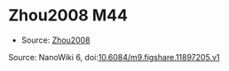 <a name="material" />

# Zhou2008 M44
<script type="application/ld+json">
  {
    "@context": "https://schema.org/",
    "@type": "ChemicalSubstance",
    "@id": "https://egonw.github.io/nanowiki/nanowiki256.html#material",
    "http://purl.org/dc/terms/conformsTo":
      {
        "@type": "CreativeWork",
        "@id": "https://bioschemas.org/profiles/ChemicalSubstance/0.4-RELEASE/"
      },
    "identfier": "256",
    "name": "Zhou2008 M44",
    "url": "https://egonw.github.io/nanowiki/nanowiki256.html#material",
    "sameAs": "http://127.0.0.1/mediawiki/index.php/Special:URIResolver/Zhou2008_M44"
  }
</script>


* Source: [Zhou2008](Zhou2008.md)


Source: NanoWiki 6, doi:[10.6084/m9.figshare.11897205.v1](https://doi.org/10.6084/m9.figshare.11897205.v1)
